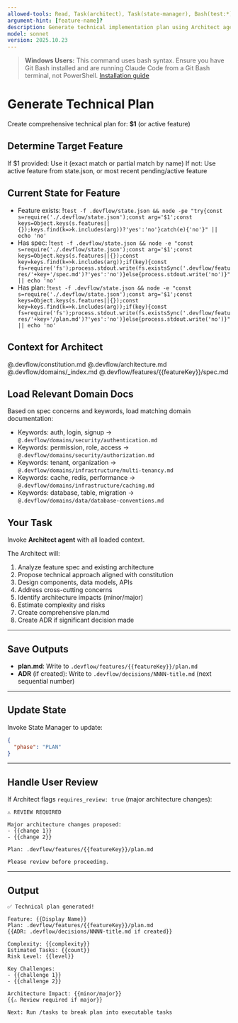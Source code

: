 ```yaml
---
allowed-tools: Read, Task(architect), Task(state-manager), Bash(test:*), Bash(find:*), Bash(ls:*), Bash(xargs:*)
argument-hint: [feature-name]?
description: Generate technical implementation plan using Architect agent
model: sonnet
version: 2025.10.23
---
```


> **Windows Users:** This command uses bash syntax. Ensure you have Git Bash installed and are running Claude Code from a Git Bash terminal, not PowerShell. [Installation guide](https://github.com/mathewtaylor/devflow#requirements)

# Generate Technical Plan

Create comprehensive technical plan for: **$1** (or active feature)

## Determine Target Feature

If $1 provided: Use it (exact match or partial match by name)
If not: Use active feature from state.json, or most recent pending/active feature

## Current State for Feature

- Feature exists: !`test -f .devflow/state.json && node -pe "try{const s=require('./.devflow/state.json');const arg='$1';const keys=Object.keys(s.features||{});keys.find(k=>k.includes(arg))?'yes':'no'}catch(e){'no'}" || echo 'no'`
- Has spec: !`test -f .devflow/state.json && node -e "const s=require('./.devflow/state.json');const arg='$1';const keys=Object.keys(s.features||{});const key=keys.find(k=>k.includes(arg));if(key){const fs=require('fs');process.stdout.write(fs.existsSync('.devflow/features/'+key+'/spec.md')?'yes':'no')}else{process.stdout.write('no')}" || echo 'no'`
- Has plan: !`test -f .devflow/state.json && node -e "const s=require('./.devflow/state.json');const arg='$1';const keys=Object.keys(s.features||{});const key=keys.find(k=>k.includes(arg));if(key){const fs=require('fs');process.stdout.write(fs.existsSync('.devflow/features/'+key+'/plan.md')?'yes':'no')}else{process.stdout.write('no')}" || echo 'no'`

## Context for Architect

@.devflow/constitution.md
@.devflow/architecture.md
@.devflow/domains/_index.md
@.devflow/features/{{featureKey}}/spec.md

## Load Relevant Domain Docs

Based on spec concerns and keywords, load matching domain documentation:
- Keywords: auth, login, signup → `@.devflow/domains/security/authentication.md`
- Keywords: permission, role, access → `@.devflow/domains/security/authorization.md`
- Keywords: tenant, organization → `@.devflow/domains/infrastructure/multi-tenancy.md`
- Keywords: cache, redis, performance → `@.devflow/domains/infrastructure/caching.md`
- Keywords: database, table, migration → `@.devflow/domains/data/database-conventions.md`

## Your Task

Invoke **Architect agent** with all loaded context.

The Architect will:
1. Analyze feature spec and existing architecture
2. Propose technical approach aligned with constitution
3. Design components, data models, APIs
4. Address cross-cutting concerns
5. Identify architecture impacts (minor/major)
6. Estimate complexity and risks
7. Create comprehensive plan.md
8. Create ADR if significant decision made

---

## Save Outputs

- **plan.md**: Write to `.devflow/features/{{featureKey}}/plan.md`
- **ADR** (if created): Write to `.devflow/decisions/NNNN-title.md` (next sequential number)

---

## Update State

Invoke State Manager to update:
```json
{
  "phase": "PLAN"
}
```

---

## Handle User Review

If Architect flags `requires_review: true` (major architecture changes):

```
⚠️ REVIEW REQUIRED

Major architecture changes proposed:
- {{change 1}}
- {{change 2}}

Plan: .devflow/features/{{featureKey}}/plan.md

Please review before proceeding.
```

---

## Output

```
✅ Technical plan generated!

Feature: {{Display Name}}
Plan: .devflow/features/{{featureKey}}/plan.md
{{ADR: .devflow/decisions/NNNN-title.md if created}}

Complexity: {{complexity}}
Estimated Tasks: {{count}}
Risk Level: {{level}}

Key Challenges:
- {{challenge 1}}
- {{challenge 2}}

Architecture Impact: {{minor/major}}
{{⚠️ Review required if major}}

Next: Run /tasks to break plan into executable tasks
```
